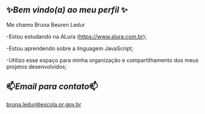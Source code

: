 ## ✨_Bem vindo(a) ao meu perfil_ ✨

Me chamo Bruna Beuren Ledur

-Estou estudando na ALura (https://www.alura.com.br);

-Estou aprendendo sobre a linguagem JavaScript;

-Utilizo esse espaço para minha organização e compartilhamento dos meus projetos desenvolvidos;

## 📫_Email para contato_📫

bruna.ledur@escola.pr.gov.br

